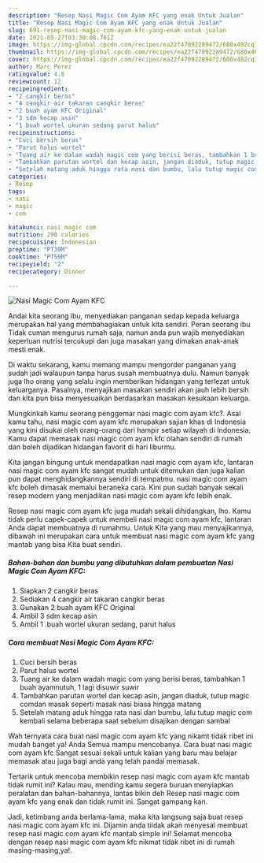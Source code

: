 ```yaml
---
description: "Resep Nasi Magic Com Ayam KFC yang enak Untuk Jualan"
title: "Resep Nasi Magic Com Ayam KFC yang enak Untuk Jualan"
slug: 691-resep-nasi-magic-com-ayam-kfc-yang-enak-untuk-jualan
date: 2021-05-27T03:30:08.761Z
image: https://img-global.cpcdn.com/recipes/ea22f47092289472/680x482cq70/nasi-magic-com-ayam-kfc-foto-resep-utama.jpg
thumbnail: https://img-global.cpcdn.com/recipes/ea22f47092289472/680x482cq70/nasi-magic-com-ayam-kfc-foto-resep-utama.jpg
cover: https://img-global.cpcdn.com/recipes/ea22f47092289472/680x482cq70/nasi-magic-com-ayam-kfc-foto-resep-utama.jpg
author: Marc Perez
ratingvalue: 4.8
reviewcount: 12
recipeingredient:
- "2 cangkir beras"
- "4 cangkir air takaran cangkir beras"
- "2 buah ayam KFC Original"
- "3 sdm kecap asin"
- "1 buah wortel ukuran sedang parut halus"
recipeinstructions:
- "Cuci bersih beras"
- "Parut halus wortel"
- "Tuang air ke dalam wadah magic com yang berisi beras, tambahkan 1 buah ayamnutuh, 1 lagi disuwir suwir"
- "Tambahkan parutan wortel dan kecap asin, jangan diaduk, tutup magic comdan masak seperti masak nasi biasa hingga matang"
- "Setelah matang aduk hingga rata nasi dan bumbu, lalu tutup magic com kembali selama beberapa saat sebelum disajikan dengan sambal"
categories:
- Resep
tags:
- nasi
- magic
- com

katakunci: nasi magic com 
nutrition: 290 calories
recipecuisine: Indonesian
preptime: "PT39M"
cooktime: "PT59M"
recipeyield: "2"
recipecategory: Dinner

---
```



![Nasi Magic Com Ayam KFC](https://img-global.cpcdn.com/recipes/ea22f47092289472/680x482cq70/nasi-magic-com-ayam-kfc-foto-resep-utama.jpg)

Andai kita seorang ibu, menyediakan panganan sedap kepada keluarga merupakan hal yang membahagiakan untuk kita sendiri. Peran seorang ibu Tidak cuman mengurus rumah saja, namun anda pun wajib menyediakan keperluan nutrisi tercukupi dan juga masakan yang dimakan anak-anak mesti enak.

Di waktu  sekarang, kamu memang mampu mengorder panganan yang sudah jadi walaupun tanpa harus susah membuatnya dulu. Namun banyak juga lho orang yang selalu ingin memberikan hidangan yang terlezat untuk keluarganya. Pasalnya, menyajikan masakan sendiri akan jauh lebih bersih dan kita pun bisa menyesuaikan berdasarkan masakan kesukaan keluarga. 



Mungkinkah kamu seorang penggemar nasi magic com ayam kfc?. Asal kamu tahu, nasi magic com ayam kfc merupakan sajian khas di Indonesia yang kini disukai oleh orang-orang dari hampir setiap wilayah di Indonesia. Kamu dapat memasak nasi magic com ayam kfc olahan sendiri di rumah dan boleh dijadikan hidangan favorit di hari liburmu.

Kita jangan bingung untuk mendapatkan nasi magic com ayam kfc, lantaran nasi magic com ayam kfc sangat mudah untuk ditemukan dan juga kalian pun dapat menghidangkannya sendiri di tempatmu. nasi magic com ayam kfc boleh dimasak memalui beraneka cara. Kini pun sudah banyak sekali resep modern yang menjadikan nasi magic com ayam kfc lebih enak.

Resep nasi magic com ayam kfc juga mudah sekali dihidangkan, lho. Kamu tidak perlu capek-capek untuk membeli nasi magic com ayam kfc, lantaran Anda dapat membuatnya di rumahmu. Untuk Kita yang mau menyajikannya, dibawah ini merupakan cara untuk membuat nasi magic com ayam kfc yang mantab yang bisa Kita buat sendiri.

<!--inarticleads1-->

##### Bahan-bahan dan bumbu yang dibutuhkan dalam pembuatan Nasi Magic Com Ayam KFC:

1. Siapkan 2 cangkir beras
1. Sediakan 4 cangkir air takaran cangkir beras
1. Gunakan 2 buah ayam KFC Original
1. Ambil 3 sdm kecap asin
1. Ambil 1 .buah wortel ukuran sedang, parut halus




<!--inarticleads2-->

##### Cara membuat Nasi Magic Com Ayam KFC:

1. Cuci bersih beras
1. Parut halus wortel
1. Tuang air ke dalam wadah magic com yang berisi beras, tambahkan 1 buah ayamnutuh, 1 lagi disuwir suwir
1. Tambahkan parutan wortel dan kecap asin, jangan diaduk, tutup magic comdan masak seperti masak nasi biasa hingga matang
1. Setelah matang aduk hingga rata nasi dan bumbu, lalu tutup magic com kembali selama beberapa saat sebelum disajikan dengan sambal




Wah ternyata cara buat nasi magic com ayam kfc yang nikamt tidak ribet ini mudah banget ya! Anda Semua mampu mencobanya. Cara buat nasi magic com ayam kfc Sangat sesuai sekali untuk kalian yang baru mau belajar memasak atau juga bagi anda yang telah pandai memasak.

Tertarik untuk mencoba membikin resep nasi magic com ayam kfc mantab tidak rumit ini? Kalau mau, mending kamu segera buruan menyiapkan peralatan dan bahan-bahannya, lantas bikin deh Resep nasi magic com ayam kfc yang enak dan tidak rumit ini. Sangat gampang kan. 

Jadi, ketimbang anda berlama-lama, maka kita langsung saja buat resep nasi magic com ayam kfc ini. Dijamin anda tiidak akan menyesal membuat resep nasi magic com ayam kfc mantab simple ini! Selamat mencoba dengan resep nasi magic com ayam kfc nikmat tidak ribet ini di rumah masing-masing,ya!.

